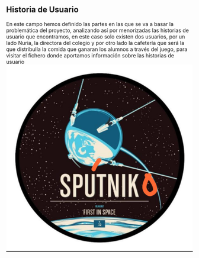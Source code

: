 ## Historia de Usuario
En este campo hemos definido las partes en las que se va a basar la problemática del proyecto, analizando así por menorizadas las historias de usuario que encontramos, en este caso solo existen dos usuarios, por un lado Nuria, la directora del colegio y por otro lado la cafetería que será la que distribulla la comida que ganaran los alumnos a través del juego, para visitar el fichero donde aportamos información sobre las historias de usuario 
![](/doc/img/sputniko.jpeg)
